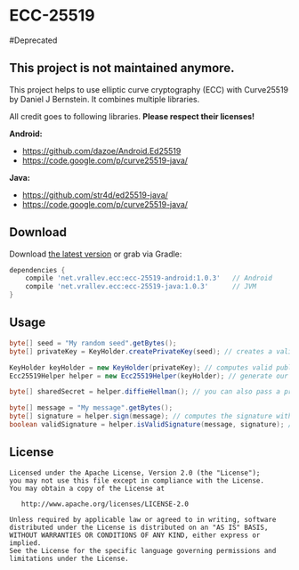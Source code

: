 ECC-25519
=========

#Deprecated
## This project is not maintained anymore.

This project helps to use elliptic curve cryptography (ECC) with Curve25519 by Daniel J Bernstein. It combines multiple libraries.

All credit goes to following libraries. **Please respect their licenses!**

**Android:**
* https://github.com/dazoe/Android.Ed25519
* https://code.google.com/p/curve25519-java/

**Java:**
* https://github.com/str4d/ed25519-java/
* https://code.google.com/p/curve25519-java/

Download
--------

Download [the latest version][1] or grab via Gradle:

```groovy
dependencies {
    compile 'net.vrallev.ecc:ecc-25519-android:1.0.3' 	// Android
    compile 'net.vrallev.ecc:ecc-25519-java:1.0.3' 		// JVM
}
```

Usage
-----

```java
byte[] seed = "My random seed".getBytes();
byte[] privateKey = KeyHolder.createPrivateKey(seed); // creates a valid private key (seed hashed with SHA-256) 

KeyHolder keyHolder = new KeyHolder(privateKey); // computes valid public keys
Ecc25519Helper helper = new Ecc25519Helper(keyHolder); // generate our helper class 

byte[] sharedSecret = helper.diffieHellman(); // you can also pass a private and public key

byte[] message = "My message".getBytes();
byte[] signature = helper.sign(message); // computes the signature with the private key
boolean validSignature = helper.isValidSignature(message, signature); // checks the message with the public key from keyHolder instance
```

License
-------

    Licensed under the Apache License, Version 2.0 (the "License");
    you may not use this file except in compliance with the License.
    You may obtain a copy of the License at

       http://www.apache.org/licenses/LICENSE-2.0

    Unless required by applicable law or agreed to in writing, software
    distributed under the License is distributed on an "AS IS" BASIS,
    WITHOUT WARRANTIES OR CONDITIONS OF ANY KIND, either express or implied.
    See the License for the specific language governing permissions and
    limitations under the License.

[1]: http://search.maven.org/#search%7Cga%7C1%7Cg%3A%22net.vrallev.ecc%22